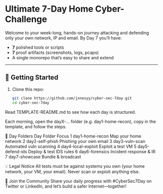 # Ultimate 7-Day Home Cyber-Challenge

Welcome to your week-long, hands-on journey attacking and defending only your own network, IP and email. By Day 7 you’ll have:

- **7** polished tools or scripts  
- **7** proof artifacts (screenshots, logs, pcaps)  
- A single monorepo that’s easy to share and extend

---

## 🚀 Getting Started

1. Clone this repo:
   ```bash
   git clone https://github.com/jxnesyy/cyber-sec-7day.git
   cd cyber-sec-7day
Read TEMPLATE-README.md to see how each day is structured.

Each morning, open the dayX-… folder (e.g. day1-home-recon), copy in the template, and follow the steps.

📂 Day Folders
Day	Folder	Focus
1	day1-home-recon	Map your home network
2	day2-self-phish	Phishing your own email
3	day3-vuln-scan	Automated vuln scanning
4	day4-local-exploit	Exploit a test VM
5	day5-defend-ids	Deploy & test IDS rules
6	day6-forensics	Incident response & IR
7	day7-showcase	Bundle & broadcast

💡 Legal Notice
All tests must be against systems you own (your home network, your VM, your email). Never scan or exploit anything else.

🤝 Join the Community
Share your daily progress with #CyberSec7Day on Twitter or LinkedIn, and let’s build a safer Internet—together!
